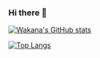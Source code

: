 ### Hi there 👋

[![Wakana's GitHub stats](https://github-readme-stats.vercel.app/api?username=wakana-github&theme=vue-dark&show_icons=true)](https://github.com/wakana-github/github-readme-stats)

[![Top Langs](https://github-readme-stats.vercel.app/api/top-langs/?username=wakana-github&theme=vue-dark&show_icons=true&layout=compact)](https://github.com/wakana-github/github-readme-stats)

<!--
**Wakana-github/Wakana-github** is a ✨ _special_ ✨ repository because its `README.md` (this file) appears on your GitHub profile.

Here are some ideas to get you started:

- 🔭 I’m currently working on ...
- 🌱 I’m currently learning ...
- 👯 I’m looking to collaborate on ...
- 🤔 I’m looking for help with ...
- 💬 Ask me about ...
- 📫 How to reach me: ...
- 😄 Pronouns: ...
- ⚡ Fun fact: ...
-->

